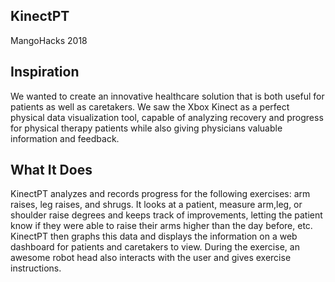 ## KinectPT

MangoHacks 2018

## Inspiration

We wanted to create an innovative healthcare solution that is both useful for patients as well as caretakers. We saw the Xbox Kinect as a perfect physical data visualization tool, capable of analyzing recovery and progress for physical therapy patients while also giving physicians valuable information and feedback.

## What It Does

KinectPT analyzes and records progress for the following exercises: arm raises, leg raises, and shrugs. It looks at a patient, measure arm,leg, or shoulder raise degrees and keeps track of improvements, letting the patient know if they were able to raise their arms higher than the day before, etc. KinectPT then graphs this data and displays the information on a web dashboard for patients and caretakers to view. During the exercise, an awesome robot head also interacts with the user and gives exercise instructions.


